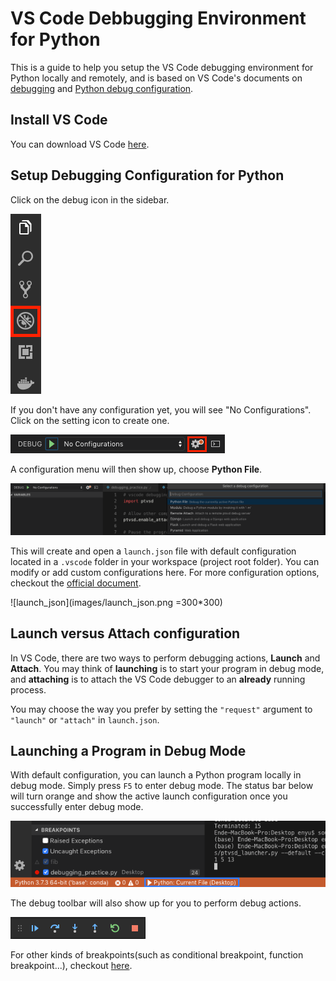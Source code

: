 # VS Code Debbugging Environment for Python
This is a guide to help you setup the VS Code debugging environment for Python locally and remotely, and is based on VS Code's documents on [debugging](https://code.visualstudio.com/docs/editor/debugging) and [Python debug configuration](https://code.visualstudio.com/docs/python/debugging).

## Install VS Code
You can download VS Code [here](https://code.visualstudio.com/).

## Setup Debugging Configuration for Python
Click on the debug icon in the sidebar.

![debug_icon](images/debug_icon.png)

If you don't have any configuration yet, you will see "No Configurations". Click on the setting icon to create one.

![no_configuration](images/no_configuration.png)

A configuration menu will then show up, choose **Python File**.

![python_configuration](images/python_configuration.png)

This will create and open a `launch.json` file with default configuration located in a `.vscode` folder in your workspace (project root folder). You can modify or add custom configurations here. For more configuration options, checkout the [official document](https://code.visualstudio.com/docs/python/debugging#_set-configuration-options).

![launch_json](images/launch_json.png =300*300)

## Launch versus Attach configuration
In VS Code, there are two ways to perform debugging actions, **Launch** and **Attach**. You may think of **launching** is to start your program in debug mode, and **attaching** is to attach the VS Code debugger to an **already** running process.

You may choose the way you prefer by setting the `"request"` argument to `"launch"` or `"attach"` in `launch.json`.

## Launching a Program in Debug Mode
With default configuration, you can launch a Python program locally in debug mode. Simply press `F5` to enter debug mode. The status bar below will turn orange and show the active launch configuration once you successfully enter debug mode.

![debug_mode](images/debug_mode.png)

The debug toolbar will also show up for you to perform debug actions.

![debug_toolbar](images/debug_toolbar.png)

For other kinds of breakpoints(such as conditional breakpoint, function breakpoint...), checkout [here](https://code.visualstudio.com/docs/editor/debugging#_advanced-breakpoint-topics).
